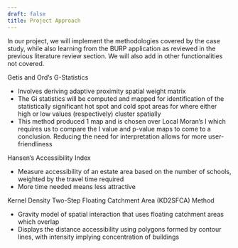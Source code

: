 ```yaml
---
draft: false
title: Project Approach
---
```


In our project, we will implement the methodologies covered by the case study, while also learning from the BURP application as reviewed in the previous literature review section. We will also add in other functionalities not covered. 

Getis and Ord’s G-Statistics

- Involves deriving adaptive proximity spatial weight matrix
- The Gi statistics will be computed and mapped for identification of the statistically significant hot spot and cold spot areas for where either high or low values (respectively) cluster spatially 
- This method produced 1 map and is chosen over Local Moran’s I which requires us to compare the I value and p-value maps to come to a conclusion. Reducing the need for interpretation allows for more user-friendliness 

Hansen’s Accessibility Index 

- Measure accessibility of an estate area based on the number of schools, weighted by the travel time required
- More time needed means less attractive

Kernel Density Two-Step Floating Catchment Area (KD2SFCA) Method

- Gravity model of spatial interaction that uses floating catchment areas which overlap
- Displays the distance accessibility using polygons formed by contour lines, with intensity implying concentration of buildings 
